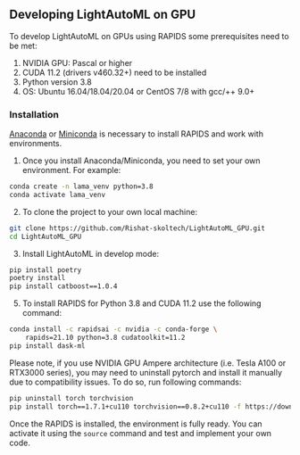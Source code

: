 ## Developing LightAutoML on GPU

To develop LightAutoML on GPUs using RAPIDS some prerequisites need to be met:
1. NVIDIA GPU: Pascal or higher
2. CUDA 11.2 (drivers v460.32+) need to be installed
3. Python version 3.8
4. OS: Ubuntu 16.04/18.04/20.04 or CentOS 7/8 with gcc/++ 9.0+

### Installation

[Anaconda](https://www.anaconda.com/products/individual#download-section) or [Miniconda](https://docs.conda.io/en/latest/miniconda.html) is necessary to install RAPIDS and work with environments.

1. Once you install Anaconda/Miniconda, you need to set your own environment. For example:
```bash
conda create -n lama_venv python=3.8
conda activate lama_venv
```

2. To clone the project to your own local machine:
```bash
git clone https://github.com/Rishat-skoltech/LightAutoML_GPU.git
cd LightAutoML_GPU
```

3. Install LightAutoML in develop mode:
```bash
pip install poetry
poetry install
pip install catboost==1.0.4
```


5. To install RAPIDS for Python 3.8 and CUDA 11.2 use the following command:
```bash
conda install -c rapidsai -c nvidia -c conda-forge \
    rapids=21.10 python=3.8 cudatoolkit=11.2
pip install dask-ml
```
Please note, if you use NVIDIA GPU Ampere architecture (i.e. Tesla A100 or RTX3000 series), you may need to uninstall pytorch and install it manually 
due to compatibility issues. To do so, run following commands:
```bash
pip uninstall torch torchvision
pip install torch==1.7.1+cu110 torchvision==0.8.2+cu110 -f https://download.pytorch.org/whl/torch_stable.html
```

Once the RAPIDS is installed, the environment is fully ready. You can activate it using the `source` command and test and implement your own code.

